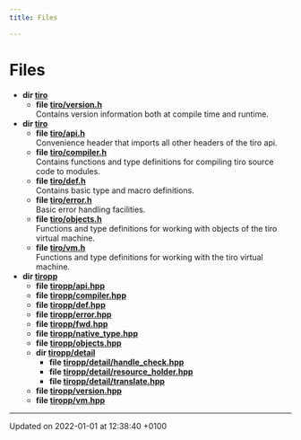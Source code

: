 ```yaml
---
title: Files

---
```


# Files




* **dir [tiro](/docs/api/files/dir_2dbada0b2b22ae9124f301840605114e#dir-tiro)** 
    * **file [tiro/version.h](/docs/api/files/version_8h#file-version.h)** <br>Contains version information both at compile time and runtime. 
* **dir [tiro](/docs/api/files/dir_44997bd94c12133dacb733a9a192caea#dir-tiro)** 
    * **file [tiro/api.h](/docs/api/files/api_8h#file-api.h)** <br>Convenience header that imports all other headers of the tiro api. 
    * **file [tiro/compiler.h](/docs/api/files/compiler_8h#file-compiler.h)** <br>Contains functions and type definitions for compiling tiro source code to modules. 
    * **file [tiro/def.h](/docs/api/files/def_8h#file-def.h)** <br>Contains basic type and macro definitions. 
    * **file [tiro/error.h](/docs/api/files/error_8h#file-error.h)** <br>Basic error handling facilities. 
    * **file [tiro/objects.h](/docs/api/files/objects_8h#file-objects.h)** <br>Functions and type definitions for working with objects of the tiro virtual machine. 
    * **file [tiro/vm.h](/docs/api/files/vm_8h#file-vm.h)** <br>Functions and type definitions for working with the tiro virtual machine. 
* **dir [tiropp](/docs/api/files/dir_1afa3d02dad28855ed97b47c27baf04d#dir-tiropp)** 
    * **file [tiropp/api.hpp](/docs/api/files/api_8hpp#file-api.hpp)** 
    * **file [tiropp/compiler.hpp](/docs/api/files/compiler_8hpp#file-compiler.hpp)** 
    * **file [tiropp/def.hpp](/docs/api/files/def_8hpp#file-def.hpp)** 
    * **file [tiropp/error.hpp](/docs/api/files/error_8hpp#file-error.hpp)** 
    * **file [tiropp/fwd.hpp](/docs/api/files/fwd_8hpp#file-fwd.hpp)** 
    * **file [tiropp/native_type.hpp](/docs/api/files/native__type_8hpp#file-native-type.hpp)** 
    * **file [tiropp/objects.hpp](/docs/api/files/objects_8hpp#file-objects.hpp)** 
    * **dir [tiropp/detail](/docs/api/files/dir_cc9165f2e48b3112d9525ed4bc876408#dir-tiropp/detail)** 
        * **file [tiropp/detail/handle_check.hpp](/docs/api/files/handle__check_8hpp#file-handle-check.hpp)** 
        * **file [tiropp/detail/resource_holder.hpp](/docs/api/files/resource__holder_8hpp#file-resource-holder.hpp)** 
        * **file [tiropp/detail/translate.hpp](/docs/api/files/translate_8hpp#file-translate.hpp)** 
    * **file [tiropp/version.hpp](/docs/api/files/version_8hpp#file-version.hpp)** 
    * **file [tiropp/vm.hpp](/docs/api/files/vm_8hpp#file-vm.hpp)** 



-------------------------------

Updated on 2022-01-01 at 12:38:40 +0100
